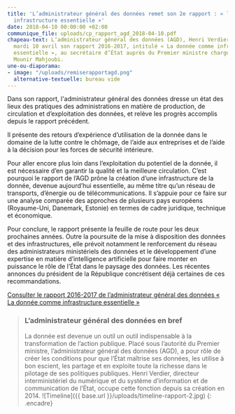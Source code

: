 ```yaml
---
title: 'L’administrateur général des données remet son 2e rapport : « la donnée comme
  infrastructure essentielle »'
date: 2018-04-10 00:00:00 +02:00
communique_file: uploads/cp_rapport_agd_2018-04-10.pdf
chapeau-text: L’administrateur général des données (AGD), Henri Verdier, a remis ce
  mardi 10 avril son rapport 2016-2017, intitulé « La donnée comme infrastructure
  essentielle », au secrétaire d’État auprès du Premier ministre chargé du Numérique,
  Mounir Mahjoubi.
une-ou-diaporama:
- image: "/uploads/remiserapportagd.png"
  alternative-textuelle: bureau vide
---
```


Dans son rapport, l'administrateur général des données dresse un état des lieux des pratiques des administrations en
matière de production, de circulation et d’exploitation des données, et relève les progrès accomplis depuis le rapport précédent.

Il présente des retours d’expérience d’utilisation de la donnée dans le domaine de la lutte contre le chômage, de
l’aide aux entreprises et de l’aide à la décision pour les forces de sécurité intérieure.

Pour aller encore plus loin dans l’exploitation du potentiel de la donnée, il est nécessaire d’en garantir la
qualité et la meilleure circulation. C’est pourquoi le rapport de l’AGD prône la création d’une infrastructure de la
donnée, devenue aujourd’hui essentielle, au même titre qu’un réseau de transports, d’énergie ou de télécommunications.
Il s’appuie pour ce faire sur une analyse comparée des approches de plusieurs pays européens (Royaume-Uni, Danemark,
Estonie) en termes de cadre juridique, technique et économique.

Pour conclure, le rapport présente la feuille de route pour les deux prochaines années. Outre la poursuite de la mise
à disposition des données et des infrastructures, elle prévoit notamment le renforcement du réseau des administrateurs
ministériels des données et le développement d’une expertise en matière d’intelligence artificielle pour faire monter
en puissance le rôle de l’État dans le paysage des données. Les récentes annonces du président de la République
concrétisent déjà certaines de ces recommandations.

[Consulter le rapport 2016-2017 de l’administrateur général des données « La donnée comme infrastructure essentielle »](https://agd.data.gouv.fr/2018/04/10/rapport-2016-1017-de-ladministrateur-general-des-donnees-la-donnee-comme-infrastructure-essentielle/)

> ### L’administrateur général des données en bref
>La donnée est devenue un outil un outil indispensable à la transformation de l’action publique. Placé sous l’autorité
du Premier ministre, l’administrateur général des données (AGD), a pour rôle de créer les conditions pour que l’État
maîtrise ses données, les utilise à bon escient, les partage et en exploite toute la richesse dans le pilotage de ses
politiques publiques.
Henri Verdier, directeur interministériel du numérique et du système d’information et de communication de l’État,
occupe cette fonction depuis sa création en 2014.
![Timeline]({{ base.url }}/uploads/timeline-rapport-2.jpg)
{: .encadre}
